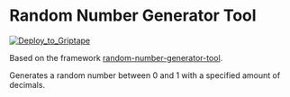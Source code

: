 # Random Number Generator Tool

[![Deploy_to_Griptape](https://github.com/griptape-ai/griptape-cloud/assets/2302515/4fd57873-5c93-44a8-8fa3-ac1bf7d73bcc)](https://cloud.griptape.ai/tools/create/random-number-generator)

Based on the framework [random-number-generator-tool](https://docs.griptape.ai/stable/griptape-tools/custom-tools/#random-number-generator-tool).

Generates a random number between 0 and 1 with a specified amount of decimals.
